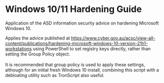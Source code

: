 # Windows 10/11 Hardening Guide
Application of the ASD information security advice on hardening Microsoft Windows 10.

Applies the advice published at https://www.cyber.gov.au/acsc/view-all-content/publications/hardening-microsoft-windows-10-version-21h1-workstations
using PowerShell to set registry keys directly, rather than setting the Group Policy object. <br><br>
It is recommended that group policy is used to apply these settings, although for an initial fresh Windows 10 install,
combining this script with a debloating utility such as TronScript also useful.
